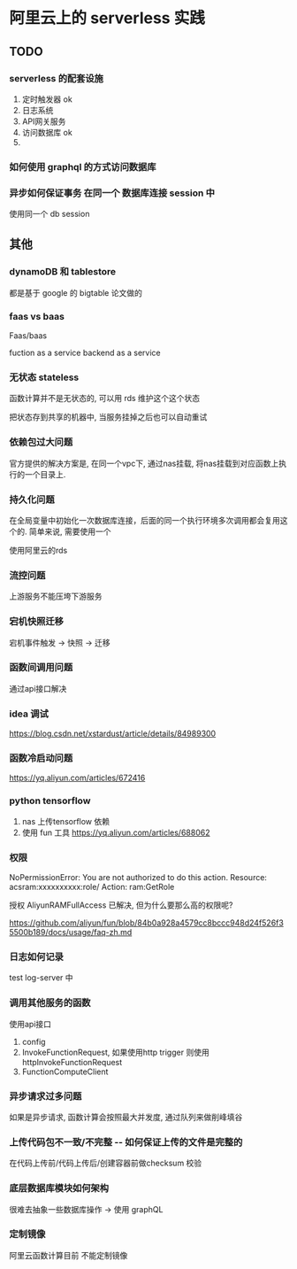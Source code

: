 # 阿里云上的 serverless 实践

## TODO

### serverless 的配套设施

1. 定时触发器 ok
2. 日志系统
3. API网关服务
4. 访问数据库 ok
5. 

### 如何使用 graphql 的方式访问数据库

### 异步如何保证事务 在同一个 数据库连接 session 中

使用同一个 db session


## 其他

### dynamoDB 和 tablestore

都是基于 google 的 bigtable 论文做的


### faas vs baas

Faas/baas

fuction as a service
backend as a service

### 无状态 stateless

函数计算并不是无状态的, 可以用 rds 维护这个这个状态

把状态存到共享的机器中, 当服务挂掉之后也可以自动重试

### 依赖包过大问题

官方提供的解决方案是, 在同一个vpc下, 通过nas挂载, 将nas挂载到对应函数上执行的一个目录上.

### 持久化问题

在全局变量中初始化一次数据库连接，后面的同一个执行环境多次调用都会复用这个的.
简单来说, 需要使用一个

使用阿里云的rds

### 流控问题

上游服务不能压垮下游服务

### 宕机快照迁移

宕机事件触发 -> 快照 -> 迁移

### 函数间调用问题

通过api接口解决

### idea 调试

https://blog.csdn.net/xstardust/article/details/84989300

### 函数冷启动问题

https://yq.aliyun.com/articles/672416

### python tensorflow

1. nas 上传tensorflow 依赖
2. 使用 fun 工具 https://yq.aliyun.com/articles/688062

### 权限

NoPermissionError: You are not authorized to do this action. Resource: acsram:xxxxxxxxxx:role/ Action: ram:GetRole

授权 AliyunRAMFullAccess 已解决, 但为什么要那么高的权限呢?

https://github.com/aliyun/fun/blob/84b0a928a4579cc8bccc948d24f526f35500b189/docs/usage/faq-zh.md

### 日志如何记录

test log-server 中

### 调用其他服务的函数

使用api接口

1. config
2. InvokeFunctionRequest, 如果使用http trigger 则使用 httpInvokeFunctionRequest
3. FunctionComputeClient

### 异步请求过多问题

如果是异步请求, 函数计算会按照最大并发度, 通过队列来做削峰填谷

### 上传代码包不一致/不完整 -- 如何保证上传的文件是完整的

在代码上传前/代码上传后/创建容器前做checksum 校验

### 底层数据库模块如何架构

很难去抽象一些数据库操作  -> 使用 graphQL

### 定制镜像

阿里云函数计算目前 不能定制镜像

